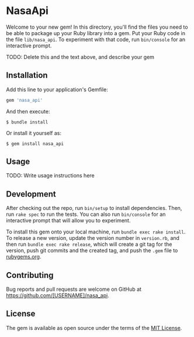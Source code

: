 # NasaApi

Welcome to your new gem! In this directory, you'll find the files you need to be able to package up your Ruby library into a gem. Put your Ruby code in the file `lib/nasa_api`. To experiment with that code, run `bin/console` for an interactive prompt.

TODO: Delete this and the text above, and describe your gem

## Installation

Add this line to your application's Gemfile:

```ruby
gem 'nasa_api'
```

And then execute:

    $ bundle install

Or install it yourself as:

    $ gem install nasa_api

## Usage

TODO: Write usage instructions here

## Development

After checking out the repo, run `bin/setup` to install dependencies. Then, run `rake spec` to run the tests. You can also run `bin/console` for an interactive prompt that will allow you to experiment.

To install this gem onto your local machine, run `bundle exec rake install`. To release a new version, update the version number in `version.rb`, and then run `bundle exec rake release`, which will create a git tag for the version, push git commits and the created tag, and push the `.gem` file to [rubygems.org](https://rubygems.org).

## Contributing

Bug reports and pull requests are welcome on GitHub at https://github.com/[USERNAME]/nasa_api.

## License

The gem is available as open source under the terms of the [MIT License](https://opensource.org/licenses/MIT).
